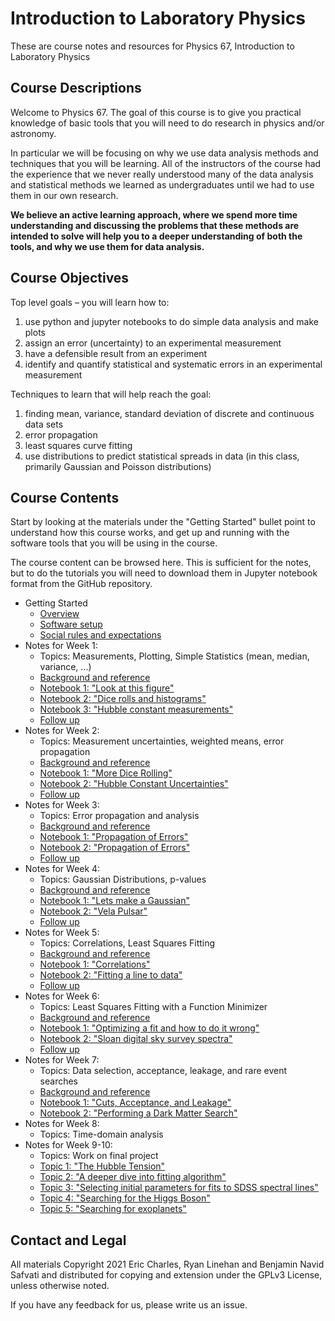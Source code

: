 # Introduction to Laboratory Physics

These are course notes and resources for Physics 67, Introduction to Laboratory Physics

## Course Descriptions

Welcome to Physics 67.   The goal of this course is to give you practical knowledge of basic tools that you will need to do research in physics and/or astronomy.

In particular we will be focusing on why we use data analysis methods and techniques that you will be learning.   All of the instructors of the course had the experience that we never really understood many of the data analysis and statistical methods we learned as undergraduates until we had to use them in our own research.

**We believe an active learning approach, where we spend more time understanding and discussing the problems that these methods are intended to solve will help you to a deeper understanding of both the tools, and why we use them for data analysis.**

## Course Objectives

Top level goals – you will learn how to:

  1. use python and jupyter notebooks to do simple data analysis and make plots
  2. assign an error (uncertainty) to an experimental measurement
  3. have a defensible result from an experiment
  4. identify and quantify statistical and systematic errors in an experimental measurement

Techniques to learn that will help reach the goal:

  1. finding mean, variance, standard deviation of discrete and continuous data sets
  2. error propagation
  3. least squares curve fitting
  4. use distributions to predict statistical spreads in data (in this class, primarily Gaussian and Poisson distributions)

## Course Contents

Start by looking at the materials under the "Getting Started" bullet
point to understand how this course works, and get up and running with
the software tools that you will be using in the course.

The course content can be browsed here.
This is sufficient for the notes, but to do the tutorials you will need to download them in Jupyter notebook format from the GitHub repository.

* Getting Started
  * [Overview](overview.md)
  * [Software setup](setup.md)
  * [Social rules and expectations](social.md)
* Notes for Week 1: 
  * Topics: Measurements, Plotting, Simple Statistics (mean, median, variance, ...)
  * [Background and reference](Week1.md)
  * [Notebook 1: "Look at this figure"](../nb/01_01_Look%20At%20This%20Figure.ipynb)
  * [Notebook 2: "Dice rolls and histograms"](../nb/01_02_Dice_Rolls_and_Histograms.ipynb)
  * [Notebook 3: "Hubble constant measurements"](../nb/01_03_Hubble_Measurements.ipynb)
  * [Follow up](Week1_after.md)
* Notes for Week 2:
  * Topics: Measurement uncertainties, weighted means, error
  propagation
  * [Background and reference](Week2.md)
  * [Notebook 1: "More Dice Rolling"](../nb/02_01_More_Dice_Rolling.ipynb)
  * [Notebook 2: "Hubble Constant Uncertainties"](../nb/02_02_Hubble_Constant_Uncertainties.ipynb)
  * [Follow up](Week2_after.md)
* Notes for Week 3:
  * Topics: Error propagation and analysis
  * [Background and reference](Week3.md)
  * [Notebook 1: "Propagation of Errors"](../nb/03_01_Propagation_of_errors.ipynb)
  * [Notebook 2: "Propagation of Errors"](../nb/03_02_More_Error_Propagation.ipynb)
  * [Follow up](Week3_after.md) 
* Notes for Week 4:
  * Topics: Gaussian Distributions, p-values
  * [Background and reference](Week4.md)
  * [Notebook 1: "Lets make a Gaussian"](../nb/04_01_Lets_Make_A_Gaussian.ipynb)
  * [Notebook 2: "Vela Pulsar"](../nb/04_02_Vela_Pulsar.ipynb)
  * [Follow up](Week4_after.md)
* Notes for Week 5:
  * Topics: Correlations, Least Squares Fitting
  * [Background and reference](Week5.md)
  * [Notebook 1: "Correlations"](../nb/05_01_Correlations.ipynb)
  * [Notebook 2: "Fitting a line to data"](../nb/05_02_Fitting_A_Line_to_Data.ipynb)
  * [Follow up](Week5_after.md)
* Notes for Week 6:
  * Topics: Least Squares Fitting with a Function Minimizer
  * [Background and reference](Week6.md)
  * [Notebook 1: "Optimizing a fit and how to do it wrong"](../nb/06_01_Optimizing_a_fit_and_how_to_do_it_wrong.ipynb)
  * [Notebook 2: "Sloan digital sky survey spectra"](../nb/06_02_SDSS_Spectra.ipynb)
  * [Follow up](Week6_after.md)
* Notes for Week 7:
  * Topics: Data selection, acceptance, leakage, and rare event searches
  * [Background and reference](Week7.md)
  * [Notebook 1: "Cuts, Acceptance, and Leakage"](../nb/07_01_Cuts_Acceptance_Leakage.ipynb)
  * [Notebook 2: "Performing a Dark Matter Search"](../nb/07_02_Performing_a_Dark_Matter_Search.ipynb)
* Notes for Week 8:
  * Topics: Time-domain analysis 
* Notes for Week 9-10:
  * Topics: Work on final project
  * [Topic 1: "The Hubble Tension"](../nb/Project_Hubble_Tension.ipynb)
  * [Topic 2: "A deeper dive into fitting algorithm"](../nb/Project_Fitting_Deep_Dive.ipynb)
  * [Topic 3: "Selecting initial parameters for fits to SDSS spectral lines"](../nb/Project_SDSS_Line_Fit_Algo.ipynb")
  * [Topic 4: "Searching for the Higgs Boson"](../nb/Project_Higgs_Search.ipynb)
  * [Topic 5: "Searching for exoplanets"](../nb/Project_Exoplanet.ipynb)



## Contact and Legal

All materials Copyright 2021 Eric Charles, Ryan Linehan and Benjamin
Navid Safvati and distributed for copying and extension under the
GPLv3 License, unless otherwise noted.

If you have any feedback for us, please write us an issue.

<!--  LocalWords:  jupyter setup.md Linehan
 -->
